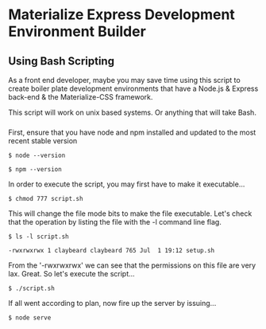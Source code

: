 # Materialize Express Development Environment Builder
## Using Bash Scripting

As a front end developer, maybe you may save time using this script to create boiler plate development environments that have a Node.js & Express back-end & the Materialize-CSS framework.

This script will work on unix based systems. Or anything that will take Bash.

### <Usage>
First, ensure that you have node and npm installed and updated to the most recent stable version

    $ node --version

    $ npm --version

In order to execute the script, you may first have to make it executable...

    $ chmod 777 script.sh

This will change the file mode bits to make the file executable. Let's check that the operation by listing the file with the -l command line flag.

    $ ls -l script.sh

    -rwxrwxrwx 1 claybeard claybeard 765 Jul  1 19:12 setup.sh

From the '-rwxrwxrwx' we can see that the permissions on this file are very lax. Great. So let's execute the script...

    $ ./script.sh

If all went according to plan, now fire up the server by issuing...

    $ node serve

## </Usage>
